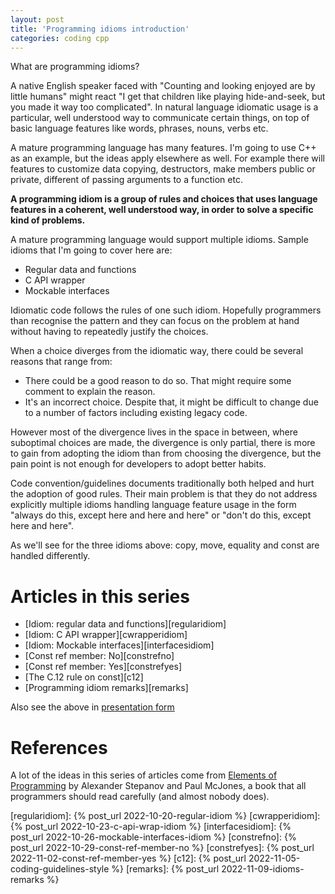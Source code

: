 ```yaml
---
layout: post
title: 'Programming idioms introduction'
categories: coding cpp
---
```


What are programming idioms?

A native English speaker faced with "Counting and looking enjoyed are by little
humans" might react "I get that children like playing hide-and-seek, but you
made it way too complicated". In natural language idiomatic usage is a
particular, well understood way to communicate certain things, on top of basic
language features like words, phrases, nouns, verbs etc.

A mature programming language has many features. I'm going to use C++ as an
example, but the ideas apply elsewhere as well. For example there will features
to customize data copying, destructors, make members public or private,
different of passing arguments to a function etc.

**A programming idiom is a group of rules and choices that uses language
features in a coherent, well understood way, in order to solve a specific kind
of problems.**

A mature programming language would support multiple idioms. Sample idioms that
I'm going to cover here are:
- Regular data and functions
- C API wrapper
- Mockable interfaces

Idiomatic code follows the rules of one such idiom. Hopefully programmers than
recognise the pattern and they can focus on the problem at hand without having
to repeatedly justify the choices.

When a choice diverges from the idiomatic way, there could be several reasons
that range from:
- There could be a good reason to do so. That might require some comment to
  explain the reason.
- It's an incorrect choice. Despite that, it might be difficult to change due
  to a number of factors including existing legacy code.

However most of the divergence lives in the space in between, where suboptimal
choices are made, the divergence is only partial, there is more to gain from
adopting the idiom than from choosing the divergence, but the pain point is not
enough for developers to adopt better habits.

Code convention/guidelines documents traditionally both helped and hurt the
adoption of good rules. Their main problem is that they do not address
explicitly multiple idioms handling language feature usage in the form "always
do this, except here and here and here" or "don't do this, except here and
here".

As we'll see for the three idioms above: copy, move, equality and const are
handled differently.

# Articles in this series
- [Idiom: regular data and functions][regularidiom]
- [Idiom: C API wrapper][cwrapperidiom]
- [Idiom: Mockable interfaces][interfacesidiom]
- [Const ref member: No][constrefno]
- [Const ref member: Yes][constrefyes]
- [The C.12 rule on const][c12]
- [Programming idiom remarks][remarks]

Also see the above in [presentation form][presentation]

# References

A lot of the ideas in this series of articles come from [Elements of
Programming][eop] by Alexander Stepanov and Paul McJones, a book that all
programmers should read carefully (and almost nobody does).

[eop]: http://elementsofprogramming.com/
[presentation]: /presentations//2022-10-17-idioms.html
[regularidiom]:    {% post_url 2022-10-20-regular-idiom %}
[cwrapperidiom]:   {% post_url 2022-10-23-c-api-wrap-idiom %}
[interfacesidiom]: {% post_url 2022-10-26-mockable-interfaces-idiom %}
[constrefno]:      {% post_url 2022-10-29-const-ref-member-no %}
[constrefyes]:     {% post_url 2022-11-02-const-ref-member-yes %}
[c12]:             {% post_url 2022-11-05-coding-guidelines-style %}
[remarks]:         {% post_url 2022-11-09-idioms-remarks %}
